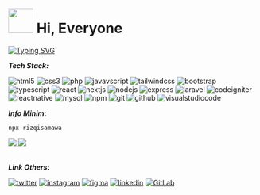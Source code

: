 # <img width="50px" height="50px" src="https://user-images.githubusercontent.com/10743728/100195412-e2ca3780-2f29-11eb-98b0-26af8496f704.gif" width="36px" /> Hi, Everyone

[![Typing SVG](https://readme-typing-svg.herokuapp.com/?lines=Web+Developer;Frontend+Developer;&color=00D7FF)](https://git.io/typing-svg)

***Tech Stack:***

![html5](https://img.shields.io/badge/HTML5-E34F26?style=for-the-badge&logo=html5&logoColor=white)
![css3](https://img.shields.io/badge/CSS3-1572B6?style=for-the-badge&logo=css3&logoColor=white)
![php](https://img.shields.io/badge/PHP-777BB4?style=for-the-badge&logo=php&logoColor=white)
![javavscript](https://img.shields.io/badge/JavaScript-F7DF1E?style=for-the-badge&logo=javascript&logoColor=black)
![tailwindcss](https://img.shields.io/badge/Tailwind_CSS-38B2AC?style=for-the-badge&logo=tailwind-css&logoColor=white)
![bootstrap](https://img.shields.io/badge/Bootstrap-563D7C?style=for-the-badge&logo=bootstrap&logoColor=white)
![typescript](https://img.shields.io/badge/TypeScript-007ACC?style=for-the-badge&logo=typescript&logoColor=white)
![react](https://img.shields.io/badge/React-20232A?style=for-the-badge&logo=react&logoColor=61DAFB)
![nextjs](https://img.shields.io/badge/next.js-000000?style=for-the-badge&logo=nextdotjs&logoColor=white)
![nodejs](https://img.shields.io/badge/Node.js-339933?style=for-the-badge&logo=nodedotjs&logoColor=white)
![express](https://img.shields.io/badge/Express.js-000000?style=for-the-badge&logo=express&logoColor=white)
![laravel](https://img.shields.io/badge/Laravel-C21010?style=for-the-badge&logo=laravel&logoColor=white)
![codeigniter](	https://img.shields.io/badge/Codeigniter-F77E21?style=for-the-badge&logo=codeigniter&logoColor=white)
![reactnative](https://img.shields.io/badge/react_native-%2320232a.svg?style=for-the-badge&logo=react&logoColor=%2361DAFB")
![mysql](https://img.shields.io/badge/MySQL-005C84?style=for-the-badge&logo=mysql&logoColor=white)
![npm](https://img.shields.io/badge/npm-CB3837?style=for-the-badge&logo=npm&logoColor=white)
![git](https://img.shields.io/badge/GIT-E44C30?style=for-the-badge&logo=git&logoColor=white)
![github](https://img.shields.io/badge/GitHub-100000?style=for-the-badge&logo=github&logoColor=white)
![visualstudiocode](https://img.shields.io/badge/Visual_Studio_Code-0078D4?style=for-the-badge&logo=visual%20studio%20code&logoColor=white)

***Info Minim:***

`npx rizqisamawa`

<div align="left">
  <a href="https://github.com/rizqisamawa"> 
    <img src="https://github-readme-stats.vercel.app/api?username=rizqisamawa&show_icons=true&theme=tokyonight&line_height=29&hide=issues"/>
    <img src="https://github-readme-stats.vercel.app/api/top-langs/?username=rizqisamawa&layout=compact&langs_count=8&theme=tokyonight"/>
  </a>
</div>

<br>

***Link Others:***

[![twitter](https://img.shields.io/badge/twitter-%231DA1F2.svg?&style=for-the-badge&logo=twitter&logoColor=white)](https://twitter.com/rizqisamawa11)
[![instagram](https://img.shields.io/badge/Instagram-E4405F?style=for-the-badge&logo=instagram&logoColor=white)](https://instagram.com/rizqisamawa)
[![figma](https://img.shields.io/badge/Figma-black?style=for-the-badge&logo=figma&logoColor=white)](https://www.figma.com/@rizqisamawa)
[![linkedin](https://img.shields.io/badge/LinkedIn-0077B5?style=for-the-badge&logo=linkedin&logoColor=white)](https://www.linkedin.com/in/muhammad-rizqi-samawa-549895194?lipi=urn%3Ali%3Apage%3Ad_flagship3_profile_view_base_contact_details%3BA78t%2FJmIRrOlEa5v9A2gOg%3D%3D)
[![GitLab](https://img.shields.io/badge/gitlab-E44C30.svg?style=for-the-badge&logo=gitlab&logoColor=white)](https://gitlab.com/rizqisamawa11)
